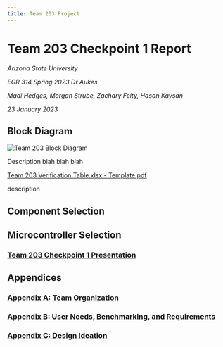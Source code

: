 ```yaml
---
title: Team 203 Project
---
```


# Team 203 Checkpoint 1 Report
_Arizona State University_

_EGR 314 Spring 2023 Dr Aukes_

_Madi Hedges, Morgan Strube, Zachary Felty, Hasan Kaysan_

_23 January 2023_

## Block Diagram
![Team 203 Block Diagram](https://user-images.githubusercontent.com/102606124/221393027-07363af8-77b1-4fd8-8940-c3315beb5920.png)

Description blah blah blah

[Team 203 Verification Table.xlsx - Template.pdf](https://github.com/EGR-314-Team-203/egr-314-team-203.github.io/files/10832978/Team.203.Verification.Table.xlsx.-.Template.pdf)


description

## Component Selection



## Microcontroller Selection

### [Team 203 Checkpoint 1 Presentation](https://youtu.be/NVca4oIyfms)

## Appendices

### [Appendix A: Team Organization](/TeamOrgAppendix)

### [Appendix B: User Needs, Benchmarking, and Requirements](/UserNeedsAppendix)

### [Appendix C: Design Ideation](/DesignIdeaAppendix)
